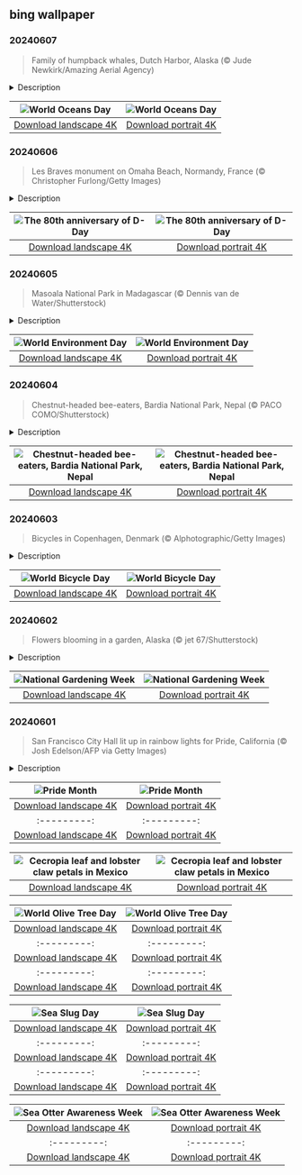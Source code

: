 ## bing wallpaper

### 20240607

> Family of humpback whales, Dutch Harbor, Alaska (© Jude Newkirk/Amazing Aerial Agency)

<details>
<summary>Description</summary>

> Today, let's embark on a watery adventure as we celebrate World Oceans Day. This day is about honoring and protecting the world's oceans and serves as a reminder of the critical role oceans play in supporting life on Earth. These gargantuan water bodies, after all, teem with wonders, from the tiniest plankton to the grandest whales like the humpbacks we see here. The oceans also produce almost half of the oxygen on our planet thanks to the photosynthesis of plankton—tiny plants, algae, and bacteria. Moreover, they absorb a significant amount of carbon dioxide from the atmosphere, helping mitigate the impacts of climate change caused by human activities.
> 
> Oceans face many threats, including rising sea temperatures thanks to global warming, plastic pollution, and ocean acidification, which threatens many marine species. The theme for this year's World Oceans Day is 'Awaken New Depths.' This motto encourages us to delve deeper into the ocean's complexities and take urgent actions to ensure that these fascinating, ocean-dwelling animals continue to grace our planet for generations to come. So, are you ready to take the plunge?
> 
> 

</details>

| ![World Oceans Day](https://cn.bing.com/th?id=OHR.HumpbackFamily_EN-US6789097648_UHD.jpg&pid=hp&w=400&h=224&rs=1&c=4) | ![World Oceans Day](https://cn.bing.com/th?id=OHR.HumpbackFamily_EN-US6789097648_1080x1920.jpg&pid=hp&w=155&h=315&rs=1&c=4) |
|:---------:|:---------:|
| [Download landscape 4K](https://cn.bing.com/th?id=OHR.HumpbackFamily_EN-US6789097648_UHD.jpg) | [Download portrait 4K](https://cn.bing.com/th?id=OHR.HumpbackFamily_EN-US6789097648_1080x1920.jpg) |

### 20240606

> Les Braves monument on Omaha Beach, Normandy, France (© Christopher Furlong/Getty Images)

<details>
<summary>Description</summary>

> Eighty years ago, on the beaches of Normandy, northern France, an event unfolded that would alter the course of history. The day was June 6, 1944, a date forever etched in time as D-Day. It marked the launch of Operation Overlord, the ambitious Allied invasion that became a turning point in World War II. The audacious assault by sea, air, and land involved nearly 160,000 troops.
> 
> Today, on this 80th anniversary, we are featuring Les Braves, a sculpture that pays tribute to the courageous troops who landed here. One such symbol is Les Braves, a sculpture gracing Omaha Beach. French artist Anilore Banon's design features three sections called 'Wings of Hope,' 'Rise, Freedom!,' and 'Wings of Fraternity.' In addition, across the ocean in Michigan, its twin, 'Les Braves II: At Water's Edge,' resonates with the same spirit at The War Memorial. These sister sculptures stand as guardians of memory, inviting a moment of silence from a world that benefited from the bravest of the brave.
> 
> 

</details>

| ![The 80th anniversary of D-Day](https://cn.bing.com/th?id=OHR.LesBravesNormandy_EN-US6707866678_UHD.jpg&pid=hp&w=400&h=224&rs=1&c=4) | ![The 80th anniversary of D-Day](https://cn.bing.com/th?id=OHR.LesBravesNormandy_EN-US6707866678_1080x1920.jpg&pid=hp&w=155&h=315&rs=1&c=4) |
|:---------:|:---------:|
| [Download landscape 4K](https://cn.bing.com/th?id=OHR.LesBravesNormandy_EN-US6707866678_UHD.jpg) | [Download portrait 4K](https://cn.bing.com/th?id=OHR.LesBravesNormandy_EN-US6707866678_1080x1920.jpg) |

### 20240605

> Masoala National Park in Madagascar (© Dennis van de Water/Shutterstock)

<details>
<summary>Description</summary>

> Happy World Environment Day! First celebrated back in 1973, this UN event is now celebrated in more than 143 countries. This year's theme focuses on land restoration, desertification, and drought resilience.
> 
> Pictured here is Madagascar's Masoala National Park, part of the Rainforests of the Atsinanana UNESCO World Heritage Site. This park, which covers nearly 930 square miles, is a wildlife haven harboring hundreds of species including mammals like red ruffed lemurs and aye-ayes, birds like red owls and helmet vanga, reptiles like Madagascar day geckos and tomato frogs, and butterflies, coral species, fish, and sea turtles. The park has been at the forefront of conservation efforts to combat illegal logging, particularly of its rare rosewood trees. So, let's take inspiration from Masoala and champion the planet that cradles us all. After all, there is no planet B.
> 
> 

</details>

| ![World Environment Day](https://cn.bing.com/th?id=OHR.MadagascarRiver_EN-US6642458773_UHD.jpg&pid=hp&w=400&h=224&rs=1&c=4) | ![World Environment Day](https://cn.bing.com/th?id=OHR.MadagascarRiver_EN-US6642458773_1080x1920.jpg&pid=hp&w=155&h=315&rs=1&c=4) |
|:---------:|:---------:|
| [Download landscape 4K](https://cn.bing.com/th?id=OHR.MadagascarRiver_EN-US6642458773_UHD.jpg) | [Download portrait 4K](https://cn.bing.com/th?id=OHR.MadagascarRiver_EN-US6642458773_1080x1920.jpg) |

### 20240604

> Chestnut-headed bee-eaters, Bardia National Park, Nepal (© PACO COMO/Shutterstock)

<details>
<summary>Description</summary>

> It's not just a name. Chestnut-headed bee-eaters spend their days swooping after stinging insects. As well as bees, they also feast on wasps, hornets, and other bugs. The birds in today's image are in Bardia National Park in Nepal, but they're found across many other South Asian countries, from India and Bangladesh to Sri Lanka and Thailand. They catch their prey in mid-flight, returning to a perch where they beat insects to stun them and remove the stinger, which makes them safe to eat. These birds are designed to hunt: Their dazzling green plumage helps camouflage them in dappled jungle light, their curved beak is perfect for picking off insects with precision, and their eyes can move individually, which makes them all the better for spotting bees.
> 
> 
> 
> 

</details>

| ![Chestnut-headed bee-eaters, Bardia National Park, Nepal](https://cn.bing.com/th?id=OHR.ChestnutBeeEater_EN-US6538566329_UHD.jpg&pid=hp&w=400&h=224&rs=1&c=4) | ![Chestnut-headed bee-eaters, Bardia National Park, Nepal](https://cn.bing.com/th?id=OHR.ChestnutBeeEater_EN-US6538566329_1080x1920.jpg&pid=hp&w=155&h=315&rs=1&c=4) |
|:---------:|:---------:|
| [Download landscape 4K](https://cn.bing.com/th?id=OHR.ChestnutBeeEater_EN-US6538566329_UHD.jpg) | [Download portrait 4K](https://cn.bing.com/th?id=OHR.ChestnutBeeEater_EN-US6538566329_1080x1920.jpg) |

### 20240603

> Bicycles in Copenhagen, Denmark (© Alphotographic/Getty Images)

<details>
<summary>Description</summary>

> Bicycles are the best! An environmentally friendly form of transportation that is affordable and good for your health. Once you learn to ride, you'll never forget how to wheel around. Thanks to Polish American scientist Leszek Sibiliski's initiative, the United Nations declared June 3 World Bicycle Day in 2018.
> 
> Karl von Drais, a German inventor, is credited with developing the first two-wheeler, known variously as the laufmaschine, draisine, and vélocipède, in 1817. It certainly needed some further thinking, since the wooden frame and wheels didn't have pedals. The modern versions of bikes were developed in the late 1800s, but the materials used for them are constantly evolving to make the ride easier and more secure. So, hop on a bike to find your crew on World Bicycle Day!
> 
> 

</details>

| ![World Bicycle Day](https://cn.bing.com/th?id=OHR.CopenhagenBicycles_EN-US6431027482_UHD.jpg&pid=hp&w=400&h=224&rs=1&c=4) | ![World Bicycle Day](https://cn.bing.com/th?id=OHR.CopenhagenBicycles_EN-US6431027482_1080x1920.jpg&pid=hp&w=155&h=315&rs=1&c=4) |
|:---------:|:---------:|
| [Download landscape 4K](https://cn.bing.com/th?id=OHR.CopenhagenBicycles_EN-US6431027482_UHD.jpg) | [Download portrait 4K](https://cn.bing.com/th?id=OHR.CopenhagenBicycles_EN-US6431027482_1080x1920.jpg) |

### 20240602

> Flowers blooming in a garden, Alaska (© jet 67/Shutterstock)

<details>
<summary>Description</summary>

> It's time to grab a trowel, roll up your sleeves, and get planting: National Gardening Week is starting today! First celebrated in 1987, the week is all about getting more people involved in gardening. Being home to a wide range of trees, flowers, shrubs, and grasses, gardens can help the environment by absorbing carbon dioxide, filtering water, and encouraging insect life. Gardening clubs across the country celebrate this week by organizing workshops, visiting public gardens, or placing plants at public facilities. Tending to a garden is also good exercise and being outside in the sunshine is a great way to get more vitamin D. Gardening can even boost your mood, helping you to feel more relaxed and peaceful. As the actress and keen gardener Audrey Hepburn put it: 'To plant a garden is to believe in tomorrow.'
> 
> 
> 
> 

</details>

| ![National Gardening Week](https://cn.bing.com/th?id=OHR.GardenWeek_EN-US6333815527_UHD.jpg&pid=hp&w=400&h=224&rs=1&c=4) | ![National Gardening Week](https://cn.bing.com/th?id=OHR.GardenWeek_EN-US6333815527_1080x1920.jpg&pid=hp&w=155&h=315&rs=1&c=4) |
|:---------:|:---------:|
| [Download landscape 4K](https://cn.bing.com/th?id=OHR.GardenWeek_EN-US6333815527_UHD.jpg) | [Download portrait 4K](https://cn.bing.com/th?id=OHR.GardenWeek_EN-US6333815527_1080x1920.jpg) |

### 20240601

> San Francisco City Hall lit up in rainbow lights for Pride, California (© Josh Edelson/AFP via Getty Images)

<details>
<summary>Description</summary>

> June is Pride Month, commemorating the Stonewall uprising, a series of protests by the LGBTQIA+ community that began on June 28, 1969, in response to a police raid at the Stonewall Inn in Greenwich Village in New York City. Various events around the world are held in June to honor and celebrate the LGBTQIA+ community, their history, achievements, and ongoing pursuit for equality. This month, vibrant parades hit the streets, and buildings light up in the colors of the rainbow—a symbol of the LGBTQIA+ social movements—in numerous cities to praise freedom for all. Today's homepage shows the skyline of San Francisco, home to one of the largest and oldest pride parades, with City Hall lit up in rainbow lights.
> 
> 
> 
> 

</details>

| ![Pride Month](https://cn.bing.com/th?id=OHR.PrideMonthSF_EN-US6251373281_UHD.jpg&pid=hp&w=400&h=224&rs=1&c=4) | ![Pride Month](https://cn.bing.com/th?id=OHR.PrideMonthSF_EN-US6251373281_1080x1920.jpg&pid=hp&w=155&h=315&rs=1&c=4) |
|:---------:|:---------:|
| [Download landscape 4K](https://cn.bing.com/th?id=OHR.PrideMonthSF_EN-US6251373281_UHD.jpg) | [Download portrait 4K](https://cn.bing.com/th?id=OHR.PrideMonthSF_EN-US6251373281_1080x1920.jpg) |080x1920.jpg) |EN-US5663293086_1080x1920.jpg) |com/th?id=OHR.MemorialFlags_EN-US5086740860_1080x1920.jpg) |6_UHD.jpg) | [Download portrait 4K](https://cn.bing.com/th?id=OHR.DayOfLight_EN-US1723401316_1080x1920.jpg) |
|:---------:|:---------:|
| [Download landscape 4K](https://cn.bing.com/th?id=OHR.NamibiaCanyon_ZH-CN3973338246_UHD.jpg) | [Download portrait 4K](https://cn.bing.com/th?id=OHR.NamibiaCanyon_ZH-CN3973338246_1080x1920.jpg) |) |9784_UHD.jpg) | [Download portrait 4K](https://cn.bing.com/th?id=OHR.RedPlanetDay_EN-US9693219784_1080x1920.jpg) |r claw is often cultivated as an ornamental plant for tropical gardens. Gardeners looking to attract birds love the Heliconia because its plentiful nectar draws hummingbirds to its downward-facing flowers. Those same flowers have special recognition in Bolivia as 'patujú,' the national flower, which appears on one of the country's flags.
> 
> 

</details>

| ![Cecropia leaf and lobster claw petals in Mexico](https://cn.bing.com/th?id=OHR.Cecropia_EN-US9602789937_UHD.jpg&pid=hp&w=400&h=224&rs=1&c=4) | ![Cecropia leaf and lobster claw petals in Mexico](https://cn.bing.com/th?id=OHR.Cecropia_EN-US9602789937_1080x1920.jpg&pid=hp&w=155&h=315&rs=1&c=4) |
|:---------:|:---------:|
| [Download landscape 4K](https://cn.bing.com/th?id=OHR.Cecropia_EN-US9602789937_UHD.jpg) | [Download portrait 4K](https://cn.bing.com/th?id=OHR.Cecropia_EN-US9602789937_1080x1920.jpg) |though olive trees do not grow very tall, usually no more than 30 feet, they live a very long time. One of the oldest known trees in the world, in Portugal, is believed to be 3,350 years old. Many live for millennia, their trunks growing thick and gnarled, and their branches bearing fruit century after century. As civilizations rise and fall around them, these hardy trees remain resilient and steadfast.
> 
> 

</details>

| ![World Olive Tree Day](https://cn.bing.com/th?id=OHR.OliveTreeDay_EN-US9460125670_UHD.jpg&pid=hp&w=400&h=224&rs=1&c=4) | ![World Olive Tree Day](https://cn.bing.com/th?id=OHR.OliveTreeDay_EN-US9460125670_1080x1920.jpg&pid=hp&w=155&h=315&rs=1&c=4) |
|:---------:|:---------:|
| [Download landscape 4K](https://cn.bing.com/th?id=OHR.OliveTreeDay_EN-US9460125670_UHD.jpg) | [Download portrait 4K](https://cn.bing.com/th?id=OHR.OliveTreeDay_EN-US9460125670_1080x1920.jpg) |pid=hp&w=155&h=315&rs=1&c=4) |
|:---------:|:---------:|
| [Download landscape 4K](https://cn.bing.com/th?id=OHR.MonksMound_EN-US9323884241_UHD.jpg) | [Download portrait 4K](https://cn.bing.com/th?id=OHR.MonksMound_EN-US9323884241_1080x1920.jpg) |](https://cn.bing.com/th?id=OHR.Calacas_EN-US6430903741_UHD.jpg) | [Download portrait 4K](https://cn.bing.com/th?id=OHR.Calacas_EN-US6430903741_1080x1920.jpg) |.com/th?id=OHR.SealRiver_EN-US6267835630_1080x1920.jpg&pid=hp&w=155&h=315&rs=1&c=4) |
|:---------:|:---------:|
| [Download landscape 4K](https://cn.bing.com/th?id=OHR.SealRiver_EN-US6267835630_UHD.jpg) | [Download portrait 4K](https://cn.bing.com/th?id=OHR.SealRiver_EN-US6267835630_1080x1920.jpg) |e a more fitting name. Someone call Terry.
> 
> 

</details>

| ![Sea Slug Day](https://cn.bing.com/th?id=OHR.SeaAngel_EN-US5531672696_UHD.jpg&pid=hp&w=400&h=224&rs=1&c=4) | ![Sea Slug Day](https://cn.bing.com/th?id=OHR.SeaAngel_EN-US5531672696_1080x1920.jpg&pid=hp&w=155&h=315&rs=1&c=4) |
|:---------:|:---------:|
| [Download landscape 4K](https://cn.bing.com/th?id=OHR.SeaAngel_EN-US5531672696_UHD.jpg) | [Download portrait 4K](https://cn.bing.com/th?id=OHR.SeaAngel_EN-US5531672696_1080x1920.jpg) |OHR.DarkSkyAcadia_EN-US6966527964_1080x1920.jpg) |.bing.com/th?id=OHR.GoldenJellyfish_EN-US6743816471_1080x1920.jpg&pid=hp&w=155&h=315&rs=1&c=4) |
|:---------:|:---------:|
| [Download landscape 4K](https://cn.bing.com/th?id=OHR.GoldenJellyfish_EN-US6743816471_UHD.jpg) | [Download portrait 4K](https://cn.bing.com/th?id=OHR.GoldenJellyfish_EN-US6743816471_1080x1920.jpg) |ng.com/th?id=OHR.LastDollarRoad_EN-US7923638318_UHD.jpg&pid=hp&w=400&h=224&rs=1&c=4) | ![First day of autumn](https://cn.bing.com/th?id=OHR.LastDollarRoad_EN-US7923638318_1080x1920.jpg&pid=hp&w=155&h=315&rs=1&c=4) |
|:---------:|:---------:|
| [Download landscape 4K](https://cn.bing.com/th?id=OHR.LastDollarRoad_EN-US7923638318_UHD.jpg) | [Download portrait 4K](https://cn.bing.com/th?id=OHR.LastDollarRoad_EN-US7923638318_1080x1920.jpg) |ppers who hunted otters to near extinction before they were protected by law. Although sea otter populations have rebounded, they are still considered endangered. Otters live along the Pacific Coast of North America, from California up to Alaska. Although they can walk on land, they almost never find the need or desire to, even when it's nap time. When they're ready for a snooze, they'll raft up, wrap themselves in a strand of kelp to keep them from drifting away, and recline on the world's biggest waterbed.

</details>

| ![Sea Otter Awareness Week](https://cn.bing.com/th?id=OHR.SitkaOtters_EN-US7714053956_UHD.jpg&pid=hp&w=400&h=224&rs=1&c=4) | ![Sea Otter Awareness Week](https://cn.bing.com/th?id=OHR.SitkaOtters_EN-US7714053956_1080x1920.jpg&pid=hp&w=155&h=315&rs=1&c=4) |
|:---------:|:---------:|
| [Download landscape 4K](https://cn.bing.com/th?id=OHR.SitkaOtters_EN-US7714053956_UHD.jpg) | [Download portrait 4K](https://cn.bing.com/th?id=OHR.SitkaOtters_EN-US7714053956_1080x1920.jpg) |oo_EN-US7569665443_UHD.jpg&pid=hp&w=400&h=224&rs=1&c=4) | ![World Bamboo Day](https://cn.bing.com/th?id=OHR.ArashiyamaBamboo_EN-US7569665443_1080x1920.jpg&pid=hp&w=155&h=315&rs=1&c=4) |
|:---------:|:---------:|
| [Download landscape 4K](https://cn.bing.com/th?id=OHR.ArashiyamaBamboo_EN-US7569665443_UHD.jpg) | [Download portrait 4K](https://cn.bing.com/th?id=OHR.ArashiyamaBamboo_EN-US7569665443_1080x1920.jpg) |